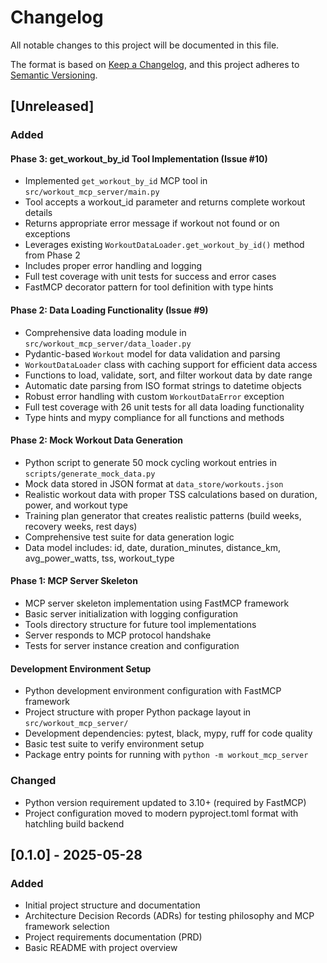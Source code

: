 # Changelog

All notable changes to this project will be documented in this file.

The format is based on [Keep a Changelog](https://keepachangelog.com/en/1.0.0/),
and this project adheres to [Semantic Versioning](https://semver.org/spec/v2.0.0.html).

## [Unreleased]

### Added

#### Phase 3: get_workout_by_id Tool Implementation (Issue #10)
- Implemented `get_workout_by_id` MCP tool in `src/workout_mcp_server/main.py`
- Tool accepts a workout_id parameter and returns complete workout details
- Returns appropriate error message if workout not found or on exceptions
- Leverages existing `WorkoutDataLoader.get_workout_by_id()` method from Phase 2
- Includes proper error handling and logging
- Full test coverage with unit tests for success and error cases
- FastMCP decorator pattern for tool definition with type hints

#### Phase 2: Data Loading Functionality (Issue #9)
- Comprehensive data loading module in `src/workout_mcp_server/data_loader.py`
- Pydantic-based `Workout` model for data validation and parsing
- `WorkoutDataLoader` class with caching support for efficient data access
- Functions to load, validate, sort, and filter workout data by date range
- Automatic date parsing from ISO format strings to datetime objects
- Robust error handling with custom `WorkoutDataError` exception
- Full test coverage with 26 unit tests for all data loading functionality
- Type hints and mypy compliance for all functions and methods

#### Phase 2: Mock Workout Data Generation
- Python script to generate 50 mock cycling workout entries in `scripts/generate_mock_data.py`
- Mock data stored in JSON format at `data_store/workouts.json`
- Realistic workout data with proper TSS calculations based on duration, power, and workout type
- Training plan generator that creates realistic patterns (build weeks, recovery weeks, rest days)
- Comprehensive test suite for data generation logic
- Data model includes: id, date, duration_minutes, distance_km, avg_power_watts, tss, workout_type

#### Phase 1: MCP Server Skeleton
- MCP server skeleton implementation using FastMCP framework
- Basic server initialization with logging configuration  
- Tools directory structure for future tool implementations
- Server responds to MCP protocol handshake
- Tests for server instance creation and configuration

#### Development Environment Setup
- Python development environment configuration with FastMCP framework
- Project structure with proper Python package layout in `src/workout_mcp_server/`
- Development dependencies: pytest, black, mypy, ruff for code quality
- Basic test suite to verify environment setup
- Package entry points for running with `python -m workout_mcp_server`

### Changed
- Python version requirement updated to 3.10+ (required by FastMCP)
- Project configuration moved to modern pyproject.toml format with hatchling build backend

## [0.1.0] - 2025-05-28

### Added
- Initial project structure and documentation
- Architecture Decision Records (ADRs) for testing philosophy and MCP framework selection
- Project requirements documentation (PRD)
- Basic README with project overview